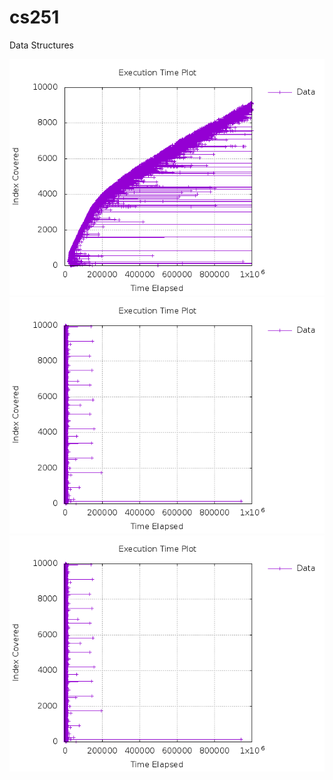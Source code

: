 # cs251
Data Structures

![Plot of LinkedList when using recursion](/LinkedList/plot_ll_recursion.png?raw=true "Plot of LinkedList when using recursion")
![Plot of LinkedList when using simple O(1) insertion](/LinkedList/plot_ll_loop.png?raw=true "Plot of LinkedList when using simple O(1) insertion")
![Plot of LinkedList when using java.util's LinkedList](/LinkedList/plot_ll_loop.png?raw=true "Plot of LinkedList when using java.util's LinkedList")
